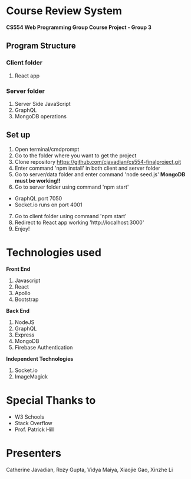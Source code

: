 # Course Review System

**CS554 Web Programming Group Course Project - Group 3**

## Program Structure

### Client folder ###
1. React app

### Server folder ###
1. Server Side JavaScript
2. GraphQL
3. MongoDB operations

## Set up 
1. Open terminal/cmdprompt
2. Go to the folder where you want to get the project
3. Clone repository https://github.com/cjavadian/cs554-finalproject.git
4. Enter command 'npm install' in both client and server folder
5. Go to server/data folder and enter command 'node seed.js' **MongoDB must be working!!**
6. Go to server folder using command 'npm start'
- GraphQL port 7050 
- Socket.io runs on port 4001
7. Go to client folder using command 'npm start'
8. Redirect to React app working 'http://localhost:3000' 
9. Enjoy!

# Technologies used

**Front End**

1. Javascript
2. React
3. Apollo
4. Bootstrap

**Back End**
1. NodeJS
2. GraphQL
3. Express
4. MongoDB
5. Firebase Authentication

**Independent Technologies**
1. Socket.io
2. ImageMagick

# Special Thanks to
- W3 Schools
- Stack Overflow
- Prof. Patrick Hill

# Presenters
Catherine Javadian, Rozy Gupta, Vidya Maiya, Xiaojie Gao, Xinzhe Li

